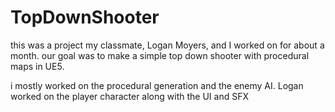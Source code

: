 # TopDownShooter

this was a project my classmate, Logan Moyers, and I worked on for about a month.
our goal was to make a simple top down shooter with procedural maps in UE5.

i mostly worked on the procedural generation and the enemy AI.
Logan worked on the player character along with the UI and SFX
